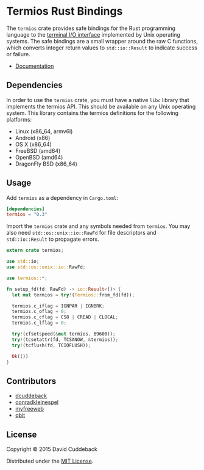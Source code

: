 # Termios Rust Bindings

The `termios` crate provides safe bindings for the Rust programming language to the [terminal I/O
interface](http://pubs.opengroup.org/onlinepubs/009695399/basedefs/termios.h.html) implemented by
Unix operating systems. The safe bindings are a small wrapper around the raw C functions, which
converts integer return values to `std::io::Result` to indicate success or failure.

* [Documentation](http://dcuddeback.github.io/termios-rs/termios/)

## Dependencies
In order to use the `termios` crate, you must have a native `libc` library that implements the
termios API. This should be available on any Unix operating system. This library contains the
termios definitions for the following platforms:

* Linux (x86_64, armv6l)
* Android (x86)
* OS X (x86_64)
* FreeBSD (amd64)
* OpenBSD (amd64)
* DragonFly BSD (x86_64)

## Usage
Add `termios` as a dependency in `Cargo.toml`:

```toml
[dependencies]
termios = "0.3"
```

Import the `termios` crate and any symbols needed from `termios`. You may also need
`std::os::unix::io::RawFd` for file descriptors and `std::io::Result` to propagate errors.

```rust
extern crate termios;

use std::io;
use std::os::unix::io::RawFd;

use termios::*;

fn setup_fd(fd: RawFd) -> io::Result<()> {
  let mut termios = try!(Termios::from_fd(fd));

  termios.c_iflag = IGNPAR | IGNBRK;
  termios.c_oflag = 0;
  termios.c_cflag = CS8 | CREAD | CLOCAL;
  termios.c_lflag = 0;

  try!(cfsetspeed(&mut termios, B9600));
  try!(tcsetattr(fd, TCSANOW, &termios));
  try!(tcflush(fd, TCIOFLUSH));

  Ok(())
}
```

## Contributors
* [dcuddeback](https://github.com/dcuddeback/)
* [conradkleinespel](https://github.com/conradkleinespel)
* [myfreeweb](https://github.com/myfreeweb)
* [qbit](https://github.com/qbit)

## License
Copyright © 2015 David Cuddeback

Distributed under the [MIT License](LICENSE).
